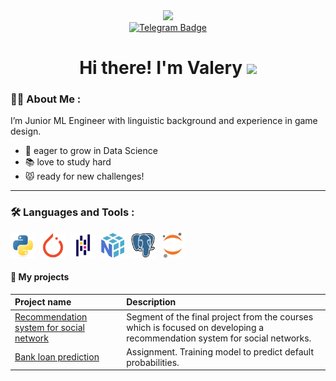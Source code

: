 <div id="header" align="center">
  <img src="https://media.giphy.com/media/v1.Y2lkPTc5MGI3NjExbW9mNnpxZWpoaHc4ZG1qa3lya3dxcGk2Z3oxM3RkaGwzcGdwOWU3ciZlcD12MV9pbnRlcm5hbF9naWZfYnlfaWQmY3Q9Zw/LMcB8XospGZO8UQq87/giphy.gif" width="300"/>
</div>
<div id="badges" align="center">
  <a href="https://t.me/LerkaEclairka">
    <img src="https://img.shields.io/badge/Telegram-blue?logo=telegram&logoColor=white&style=for-the-badge" alt="Telegram Badge"/>
  </a>
</div>
<h1 align="center">
  Hi there! I'm Valery
  <img src="https://media.giphy.com/media/hvRJCLFzcasrR4ia7z/giphy.gif" width="30px"/>
</h1>

### :woman_technologist: About Me :
I’m Junior ML Engineer with linguistic background and experience in game design. 
- :monocle_face: eager to grow in Data Science
- :books: love to study hard
- :pouting_cat: ready for new challenges!
---

### :hammer_and_wrench: Languages and Tools :
<div>
  <img src="https://github.com/devicons/devicon/blob/master/icons/python/python-original.svg" title="Python" alt="Python" width="40" height="40"/>&nbsp;
  <img src="https://github.com/devicons/devicon/blob/master/icons/pytorch/pytorch-original.svg" title="Pytorch" alt="Pytorch" width="40" height="40"/>&nbsp;
  <img src="https://github.com/devicons/devicon/blob/master/icons/pandas/pandas-original.svg" title="Pandas" alt="Pandas" width="40" height="40"/>&nbsp;
  <img src="https://github.com/devicons/devicon/blob/master/icons/numpy/numpy-original.svg" title="Numpy" alt="Numpy" width="40" height="40"/>&nbsp;
  <img src="https://github.com/devicons/devicon/blob/master/icons/postgresql/postgresql-original.svg" title="Postgresql" alt="Postgresql" width="40" height="40"/>&nbsp;
  <img src="https://github.com/devicons/devicon/blob/master/icons/jupyter/jupyter-original.svg" title="Jupyter Notebook" alt="Jupyter Notebook " width="40" height="40"/>
</div>

#### 📖  My projects

| Project name |  Description  | 
| :---       |     :---      |
| [Recommendation system for social network](https://github.com/Valery-Val/rec_system)   | Segment of the final project from the courses which is focused on developing a recommendation system for social networks.     | 
| [Bank loan prediction](https://github.com/Valery-Val/shift_loan_project)     | Assignment. Training model to predict default probabilities.      | 
